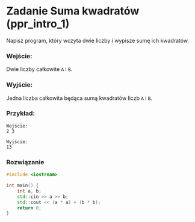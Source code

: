 # Zadanie Suma kwadratów (ppr_intro_1)

Napisz program, który wczyta dwie liczby i wypisze sumę ich kwadratów.

### Wejście:

Dwie liczby całkowite `A` i `B`.

### Wyjście:

Jedna liczba całkowita będąca sumą kwadratów liczb `A` i `B`.

### Przykład:

```
Wejście:
2 3

Wyjście:
13
```

### Rozwiązanie

```cpp
#include <iostream>

int main() {
	int a, b;
	std::cin >> a >> b;
	std::cout << (a * a) + (b * b);
	return 0;
}
```